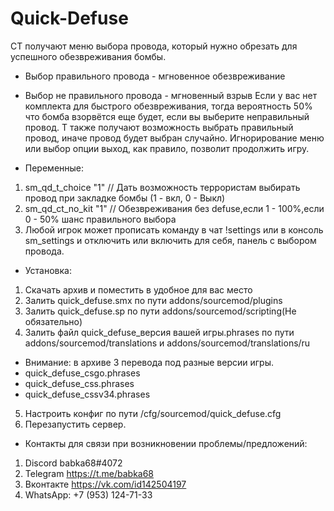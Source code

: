 # Quick-Defuse
CT получают меню выбора провода, который нужно обрезать для успешного обезвреживания бомбы.
- Выбор правильного провода - мгновенное обезвреживание
- Выбор не правильного провода - мгновенный взрыв
Если у вас нет комплекта для быстрого обезвреживания, тогда вероятность 50% что бомба взорвётся еще будет, если вы выберите неправильный провод.
T также получают возможность выбрать правильный провод, иначе провод будет выбран случайно.
Игнорирование меню или выбор опции выход, как правило, позволит продолжить игру.

- Переменные:
1) sm_qd_t_choice "1" // Дать возможность террористам выбирать провод при закладке бомбы (1 - вкл, 0 - Выкл)
2) sm_qd_ct_no_kit "1" // Обезвреживания без defuse,если 1 - 100%,если 0 - 50% шанс правильного выбора
3) Любой игрок может прописать команду в чат !settings или в консоль sm_settings и отключить или включить для себя, панель с выбором провода.
- Установка:
1. Скачать архив и поместить в удобное для вас место
2. Залить quick_defuse.smx по пути addons/sourcemod/plugins
3. Залить quick_defuse.sp по пути addons/sourcemod/scripting(Не обязательно)
4. Залить файл quick_defuse_версия вашей игры.phrases по пути addons/sourcemod/translations и addons/sourcemod/translations/ru
- Внимание: в архиве 3 перевода под разные версии игры.
- quick_defuse_csgo.phrases
- quick_defuse_css.phrases
- quick_defuse_cssv34.phrases
5. Настроить конфиг по пути /cfg/sourcemod/quick_defuse.cfg
6. Перезапустить сервер.

- Контакты для связи при возникновении проблемы/предложений:

1. Discord babka68#4072
2. Telegram https://t.me/babka68
3. Вконтакте https://vk.com/id142504197
4. WhatsApp: +7 (953) 124-71-33
